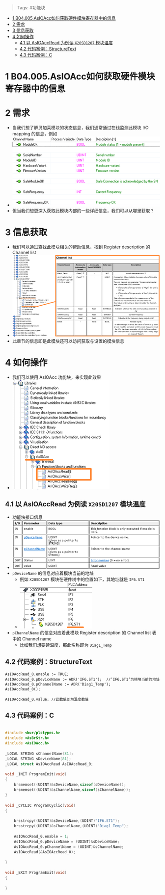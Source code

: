 > Tags: #功能块

- [1 B04.005.AsIOAcc如何获取硬件模块寄存器中的信息](#_1-b04005asioacc%E5%A6%82%E4%BD%95%E8%8E%B7%E5%8F%96%E7%A1%AC%E4%BB%B6%E6%A8%A1%E5%9D%97%E5%AF%84%E5%AD%98%E5%99%A8%E4%B8%AD%E7%9A%84%E4%BF%A1%E6%81%AF)
- [2 需求](#_2-%E9%9C%80%E6%B1%82)
- [3 信息获取](#_3-%E4%BF%A1%E6%81%AF%E8%8E%B7%E5%8F%96)
- [4 如何操作](#_4-%E5%A6%82%E4%BD%95%E6%93%8D%E4%BD%9C)
	- [4.1 以 AsIOAccRead 为例读 `X20SD1207` 模块温度](#_41-%E4%BB%A5-asioaccread-%E4%B8%BA%E4%BE%8B%E8%AF%BB-x20sd1207-%E6%A8%A1%E5%9D%97%E6%B8%A9%E5%BA%A6)
	- [4.2 代码案例：StructureText](#_42-%E4%BB%A3%E7%A0%81%E6%A1%88%E4%BE%8B%EF%BC%9Astructuretext)
	- [4.3 代码案例：C](#_43-%E4%BB%A3%E7%A0%81%E6%A1%88%E4%BE%8B%EF%BC%9Ac)

# 1 B04.005.AsIOAcc如何获取硬件模块寄存器中的信息

# 2 需求

- 当我们想了解贝加莱模块的状态信息，我们通常通过在线监测此模块 I/O mapping 的信息，例如
- ![](FILES/005AsIOAcc如何获取硬件模块寄存器中的信息/image-20230802235823978.png)
- 但当我们想更深入获取此模块内部的一些详细信息，我们可以从哪里获取？

# 3 信息获取

- 我们可以通过查找此模块相关的帮助信息，找到 Register description 的 Channel list
- ![](FILES/005AsIOAcc如何获取硬件模块寄存器中的信息/image-20230803000230277.png)
- 此章节的信息即是此模块还可以访问获取与设置的模块信息

# 4 如何操作

- 我们可以使用 AsIOAcc 功能块，来实现此效果
- ![](FILES/005AsIOAcc如何获取硬件模块寄存器中的信息/image-20230803000553798.png)

## 4.1 以 AsIOAccRead 为例读 `X20SD1207` 模块温度

- 功能块接口信息
- ![](FILES/005AsIOAcc如何获取硬件模块寄存器中的信息/image-20230803000632452.png)
- `pDeviceName` 的信息对应着模块当前的地址
    - 例如 `X20SD1207` 模块在硬件树中的位置如下，其地址就是 `IF6.ST1`
    - ![](FILES/005AsIOAcc如何获取硬件模块寄存器中的信息/image-20230803001030210.png)
- `pChannelName` 的信息对应着此模块 Register description 的 Channel list 表中的 Channel name
    - 比如我们想要读温度，那此名称即为 `Diag1_Temp`

## 4.2 代码案例：StructureText

```
AsIOAccRead_0.enable := TRUE;
AsIOAccRead_0.pDeviceName := ADR('IF6.ST1');  //’IF6.ST1’为模块当前的地址
AsIOAccRead_0.pChannelName := ADR('Diag1_Temp');
AsIOAccRead_0();

AsIOAccRead_0.value; //此数值即为温度数值

```

## 4.3 代码案例：C

```c

#include <bur/plctypes.h>
#include <AsBrStr.h>
#include <AsIOAcc.h>

_LOCAL STRING sChannelName[81];
_LOCAL STRING sDeviceName[81];
_LOCAL struct AsIOAccRead AsIOAccRead_0;

void _INIT ProgramInit(void)
{
    brsmemset((UDINT)&sDeviceName,sizeof(sDeviceName));
    brsmemset((UDINT)&sChannelName,sizeof(sChannelName));
}

void _CYCLIC ProgramCyclic(void)
{

    brsstrcpy((UDINT)&sDeviceName,(UDINT)"IF6.ST1");
    brsstrcpy((UDINT)&sChannelName,(UDINT)"Diag1_Temp");
    
    AsIOAccRead_0.enable = 1;
    AsIOAccRead_0.pDeviceName = (UDINT)&sDeviceName;
    AsIOAccRead_0.pChannelName = (UDINT)&sChannelName;
    AsIOAccRead(&AsIOAccRead_0);

}

void _EXIT ProgramExit(void)
{

}
```
